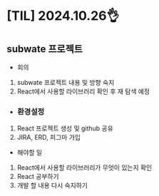 # [TIL] 2024.10.26👌

## subwate 프로젝트

* 회의
1. subwate 프로젝트 내용 및 방향 숙지
2. React에서 사용할 라이브러리 확인 후 재 탐색 예정

* <h3>환경설정</h3>
1. React 프로젝트 생성 및 github 공유
2. JIRA, ERD, 피그마 가입

* 해야할 일
1. React에서 사용할 라이브러리가 무엇이 있는지 확인
2. React 공부하기
3. 개발 할 내용 다시 숙지하기
